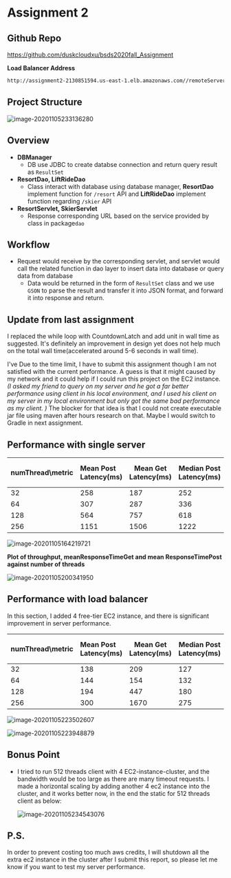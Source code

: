 # Assignment 2

## Github Repo

https://github.com/duskcloudxu/bsds2020fall_Assignment

**Load Balancer Address**

```bash
http://assignment2-2130851594.us-east-1.elb.amazonaws.com//remoteServer_war/
```

## Project Structure

![image-20201105233136280](https://tva1.sinaimg.cn/large/0081Kckwly1gkfhll1lngj30uw0s2wi6.jpg)

## Overview

- **DBManager**
  - DB use JDBC to create databse connection and return query result as `ResultSet`
- **ResortDao, LiftRideDao**
  - Class interact with database using database manager, **ResortDao** implement function for `/resort` API and **LiftRideDao** implement function regarding `/skier` API
- **ResortServlet, SkierServlet**
  - Response corresponding URL based on the service provided by class in package`dao`

## Workflow

- Request would receive by the corresponding servlet, and servlet would call the related function in dao layer to insert data into database or query data from database
  - Data would be returned in the form of `ResultSet` class and we use `GSON` to parse the result and transfer it into JSON format, and forward it into response and return.

## Update from last assignment

I replaced the while loop with CountdownLatch and add unit in wall time as suggested. It's definitely an improvement in design yet does not help much on the total wall time(accelerated around 5-6 seconds in wall time). 

I've  Due to the time limit, I have to submit this assignment though I am not satisfied with the current performance. A guess is that it might caused by my network and it could help if I could run this project on the EC2 instance. *(I asked my friend to query on my server and he got a far better performance using client in his local environment, and I used his client on my server in my local environment but only got the same bad performance as my client. )* The blocker for that idea is that I could not create executable jar file using maven after hours research on that. Maybe I would switch to Gradle in next assignment.

## Performance with single server 

| numThread\metric | Mean Post Latency(ms) | Mean Get Latency(ms) | Median Post Latency(ms) | Median Get Latency(ms) | Wall Time(Sec) | Throughput(per Sec) | P99 of Post | P99 of Get | Max Response of Post | Max Response of Get |
| ---------------- | :-------------------- | -------------------- | ----------------------- | ---------------------- | -------------- | ------------------- | ----------- | ---------- | -------------------- | ------------------- |
| 32               | 258                   | 187                  | 252                     | 169                    | 425            | 113                 | 447         | 337        | 5126                 | 383                 |
| 64               | 307                   | 287                  | 336                     | 270                    | 726            | 133                 | 520         | 628        | 2644                 | 834                 |
| 128              | 564                   | 757                  | 618                     | 519                    | 1230           | 157                 | 1168        | 2123       | 2649                 | 2208                |
| 256              | 1151                  | 1506                 | 1222                    | 961                    | 2341           | 165                 | 2594        | 4472       | 11032                | 6369                |

![image-20201105164219721](https://tva1.sinaimg.cn/large/0081Kckwly1gkf5rst3m6j31pg0u0tsk.jpg)

**Plot of throughput, meanResponseTimeGet and mean ResponseTimePost against number of threads**

![image-20201105200341950](https://tva1.sinaimg.cn/large/0081Kckwly1gkfbl7bvdlj30k00bygqa.jpg)



## Performance with load balancer

In this section, I added 4 free-tier EC2 instance, and there is significant improvement in server performance.

| numThread\metric | Mean Post Latency(ms) | Mean Get Latency(ms) | Median Post Latency(ms) | Median Get Latency(ms) | Wall Time(Sec) | Throughput(per Sec) | P99 of Post | P99 of Get | Max Response of Post | Max Response of Get |
| ---------------- | :-------------------- | -------------------- | ----------------------- | ---------------------- | -------------- | ------------------- | ----------- | ---------- | -------------------- | ------------------- |
| 32               | 138                   | 209                  | 127                     | 117                    | 266            | 181                 | 292         | 724        | 3189                 | 778                 |
| 64               | 144                   | 154                  | 132                     | 130                    | 400            | 241                 | 314         | 323        | 1435                 | 778                 |
| 128              | 194                   | 447                  | 180                     | 166                    | 506            | 382                 | 430         | 1759       | 4844                 | 2658                |
| 256              | 300                   | 1670                 | 275                     | 235                    | 759            | 509                 | 754         | 7424       | 10822                | 7580                |

![image-20201105223502607](https://tva1.sinaimg.cn/large/0081Kckwly1gkffyscldyj31na0u0wxn.jpg)

![image-20201105223948879](https://tva1.sinaimg.cn/large/0081Kckwly1gkfg3n49jhj30k00byaem.jpg)

## Bonus Point

- I tried to run 512 threads client with 4 EC2-instance-cluster, and the bandwidth would be too large as there are many timeout requests. I made a horizontal scaling by adding another 4 ec2 instance into the cluster, and it works better now, in the end the static for 512 threads client as below:

  ![image-20201105234543076](https://tva1.sinaimg.cn/large/0081Kckwly1gkfi07asfbj30bo0kiwfu.jpg)

## P.S.

In order to prevent costing too much aws credits, I will shutdown all the extra ec2 instance in the cluster after I submit this report, so please let me know if you want to test my server performance.